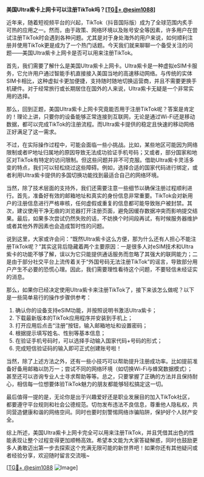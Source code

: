 **美国Ultra紫卡上网卡可以注册TikTok吗？[[TG💪+ @esim1088](https://t.me/s/esim1088)]**

近年来，随着短视频平台的兴起，TikTok（抖音国际版）成为了全球范围内炙手可热的应用之一。然而，由于政策、网络环境以及账号安全等因素，许多用户在尝试注册TikTok时会遇到各种问题。尤其是对于身处海外的用户来说，如何顺利注册并使用TikTok更是成为了一个热门话题。今天我们就来聊聊一个备受关注的问题——美国Ultra紫卡上网卡是否可以用来注册TikTok。

首先，我们需要了解什么是美国Ultra紫卡上网卡。Ultra紫卡是一种虚拟eSIM卡服务，它允许用户通过智能手机直接接入美国当地的高速移动网络。与传统的实体SIM卡相比，这种虚拟卡更加便捷，支持随时随地切换运营商，并且不需要更换手机硬件。对于经常旅行或长期居住在国外的人来说，Ultra紫卡无疑是一个非常实用的选择。

那么，回到正题，美国Ultra紫卡上网卡究竟能否用于注册TikTok呢？答案是肯定的！理论上讲，只要你的设备能够正常连接到互联网，无论是通过Wi-Fi还是移动数据，都可以完成TikTok的注册流程。而Ultra紫卡提供的稳定且快速的移动网络正好满足了这一需求。

不过，在实际操作过程中，可能会面临一些小挑战。比如，某些地区可能因为网络限制或者IP地址归属地的原因导致无法成功验证手机号码；又或者，部分国家和地区对TikTok有特定的访问限制。但这些问题并非不可克服。借助Ultra紫卡灵活多变的特点，我们可以轻松绕过这些障碍。例如，选择合适的国家代码进行绑定，或者利用Ultra紫卡提供的多国切换功能找到最适合自己的网络环境。

当然，除了技术层面的支持外，我们还需要注意一些细节以确保注册过程顺利进行。首先，准备好有效的邮箱地址和真实的身份信息非常重要。TikTok会对新用户的注册信息进行严格审核，任何虚假或重复的信息都可能导致账户被封禁。其次，建议使用干净无痕的浏览器打开注册页面，避免因缓存数据冲突而影响提交结果。最后，如果多次尝试仍然失败的话，不妨换个时间段再试，有时候服务器维护或者其他外界因素也会造成暂时性的问题。

说到这里，大家或许会问：“既然Ultra紫卡这么方便，那为什么还有人担心不能注册TikTok呢？”其实这背后隐藏着两个主要原因：一是很多人对eSIM技术和Ultra紫卡的功能不够了解，误以为它只能提供通话服务而忽略了其强大的联网能力；二是由于部分社交平台上流传着关于“外国号码无法注册TikTok”的谣言，导致部分用户产生不必要的恐慌心理。因此，我们需要理性看待这个问题，不要轻信未经证实的消息。

那么，如果你已经决定使用Ultra紫卡来注册TikTok了，接下来该怎么做呢？以下是一些简单易行的操作步骤供参考：

1. 确认你的设备支持eSIM功能，并按照说明书激活Ultra紫卡；
2. 下载最新版本的TikTok应用程序并安装到手机上；
3. 打开应用后点击“注册”按钮，输入邮箱地址和设置密码；
4. 根据提示填写姓名、性别等基本信息；
5. 在验证手机号码时，可以选择手动输入国家代码+号码的形式；
6. 完成短信验证码的输入即可正式创建账号啦！

当然，除了上述方法之外，还有一些小技巧可以帮助提升注册成功率。比如提前准备好备用邮箱以防万一；尝试不同的网络环境（如切换Wi-Fi与蜂窝数据模式）；甚至还可以咨询专业人士寻求帮助等等。总之，只要掌握了正确的方法并且保持耐心，相信每一位想要体验TikTok魅力的朋友都能够轻松搞定这一切。

最后值得一提的是，无论你是出于兴趣爱好还是职业发展目的加入TikTok社区，都要遵守平台规则和社会公德规范。切勿发布违法不良信息，尊重他人隐私权，共同营造健康和谐的网络空间。同时也要时刻警惕网络诈骗陷阱，保护好个人财产安全。

综上所述，美国Ultra紫卡上网卡完全可以用来注册TikTok，并且凭借其出色的性能表现让整个过程变得更加顺畅高效。希望本文能为大家答疑解惑，同时也鼓励更多人勇敢迈出第一步去探索这个充满无限可能的新世界吧！如果你还有其他疑问或者经验分享，欢迎随时留言交流哦~

[[TG💪+ @esim1088](https://t.me/s/esim1088) ![Image](https://i.postimg.cc/4NQfJmqS/Snipaste-2025-05-13-00-14-12.png)]